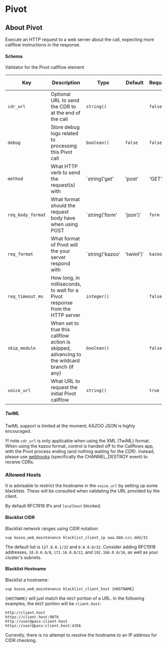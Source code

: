 # Pivot

## About Pivot

Execute an HTTP request to a web server about the call, expecting more callflow instructions in the response.

#### Schema

Validator for the Pivot callflow element



Key | Description | Type | Default | Required | Support Level
--- | ----------- | ---- | ------- | -------- | -------------
`cdr_url` | Optional URL to send the CDR to at the end of the call | `string()` |   | `false` |  
`debug` | Store debug logs related to processing this Pivot call | `boolean()` | `false` | `false` |  
`method` | What HTTP verb to send the request(s) with | `string('get' | 'post' | 'GET' | 'POST')` | `get` | `false` |  
`req_body_format` | What format should the request body have when using POST | `string('form' | 'json')` | `form` | `false` |  
`req_format` | What format of Pivot will the your server respond with | `string('kazoo' | 'twiml')` | `kazoo` | `false` |  
`req_timeout_ms` | How long, in milliseconds, to wait for a Pivot response from the HTTP server | `integer()` |   | `false` |  
`skip_module` | When set to true this callflow action is skipped, advancing to the wildcard branch (if any) | `boolean()` |   | `false` |  
`voice_url` | What URL to request the initial Pivot callflow | `string()` |   | `true` |  






##### TwiML

TwiML support is limited at the moment; KAZOO JSON is highly encouraged.

!!! note
    `cdr_url` is only applicable when using the XML (TwiML) format. When using the kazoo format, control is handed off to the Callflows app, with the Pivot process ending (and nothing waiting for the CDR). Instead, please use [webhooks](./webhooks.md) (specifically the CHANNEL_DESTROY event) to receive CDRs.

### Allowed Hosts

It is advisable to restrict the hostname in the `voice_url` by setting up some blacklists. These will be consulted when validating the URL provided by the client.

By default RFC1918 IPs and `localhost` blocked.

#### Blacklist CIDR

Blacklist network ranges using CIDR notation:

    sup kazoo_web_maintenance blacklist_client_ip aaa.bbb.ccc.ddd/32

The default list is `127.0.0.1/32` and `0.0.0.0/32`. Consider adding RFC1918 addresses, `10.0.0.0/8`, `172.16.0.0/12`, and `192.168.0.0/16`, as well as your cluster's subnets.

#### Blacklist Hostname

Blacklist a hostname:

    sup kazoo_web_maintenance blacklist_client_host {HOSTNAME}

`{HOSTNAME}` will just match the `HOST` portion of a URL. In the following examples, the `HOST` portion will be `client.host`:

    http://client.host
    https://client.host:9876
    http://user@pass:client.host
    https://user@pass:client.host:4356

Currently, there is no attempt to resolve the hostname to an IP address for CIDR checking.
